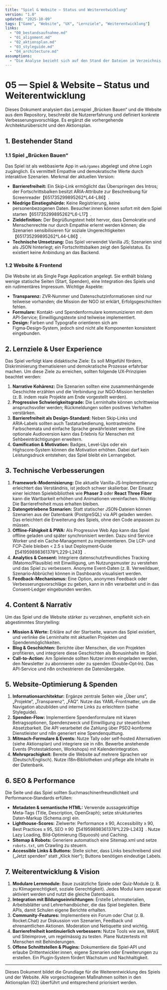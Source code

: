 ```yaml
---
title: "Spiel & Website – Status und Weiterentwicklung"
version: "1.0"
updated: "2025-10-09"
tags: ["Game", "Website", "UX", "Lernziele", "Weiterentwicklung"]
links:
  - "00_bestandsaufnahme.md"
  - "01_alignment.md"
  - "02_aktionsplan.md"
  - "03_styleguide.md"
  - "04_architecture.md"
assumptions:
  - "Die Analyse bezieht sich auf den Stand der Dateien im Verzeichnis `web/games` und auf öffentlich sichtbare Website-Komponenten (Oktober 2025)."
---
```


# 05 — Spiel & Website – Status und Weiterentwicklung

Dieses Dokument analysiert das Lernspiel „Brücken Bauen“ und die Website aus dem Repository, beschreibt die Nutzererfahrung und definiert konkrete Verbesserungsvorschläge. Es ergänzt die vorhergehende Architekturübersicht und den Aktionsplan.

## 1. Bestehender Stand

### 1.1 Spiel „Brücken Bauen“

Das Spiel ist als webbasierte App in `web/games` abgelegt und ohne Login zugänglich. Es vermittelt Empathie und demokratische Werte durch interaktive Szenarien. Merkmal der aktuellen Version:

- **Barrierefreiheit:** Ein Skip‑Link ermöglicht das Überspringen des Intros; der Fortschrittsbalken besitzt ARIA‑Attribute zur Beschreibung für Screenreader【651735299895262†L44-L86】.
- **Niedrige Einstiegshürde:** Keine Registrierung, keine personenbezogenen Daten. Besucher:innen können sofort mit dem Spiel starten【651735299895262†L6-L17】.
- **Zieldefinition:** Der Begrüßungstext hebt hervor, dass Demokratie und Menschenrechte nur durch Empathie erlernt werden können; die Szenarien sensibilisieren für soziale Ungerechtigkeiten【651735299895262†L44-L86】.
- **Technische Umsetzung:** Das Spiel verwendet Vanilla JS; Szenarien sind als JSON hinterlegt; ein Fortschrittsbalken zeigt den Spielstatus. Es existiert keine Anbindung an das Backend.

### 1.2 Website & Frontend

Die Website ist als Single Page Application angelegt. Sie enthält bislang wenige statische Seiten (Start, Spenden), eine Integration des Spiels und ein rudimentäres Impressum. Wichtige Aspekte:

- **Transparenz:** ZVR‑Nummer und Datenschutzinformationen sind nur teilweise vorhanden; die Mission der NGO ist erklärt, Erfolgsgeschichten fehlen.
- **Formulare:** Kontakt‑ und Spendenformulare kommunizieren mit dem API‑Service; Einwilligungstexte sind teilweise implementiert.
- **Design:** Farben und Typografie orientieren sich am Figma‑Design‑System, jedoch sind nicht alle Komponenten konsistent eingebunden.

## 2. Lernziele & User Experience

Das Spiel verfolgt klare didaktische Ziele: Es soll Mitgefühl fördern, Diskriminierung thematisieren und demokratische Prozesse erfahrbar machen. Um diese Ziele zu erreichen, sollten folgende UX‑Prinzipien beachtet werden:

1. **Narrative Kohärenz:** Die Szenarien sollten eine zusammenhängende Geschichte erzählen und die Verbindung zur NGO‑Mission herstellen (z. B. indem reale Projekte am Ende vorgestellt werden).
2. **Progressive Schwierigkeitsgrade:** Die Lerninhalte können schrittweise anspruchsvoller werden; Rückmeldungen sollen positives Verhalten verstärken.
3. **Barrierefreiheit als Design‑Standard:** Neben Skip‑Links und ARIA‑Labels sollten auch Tastaturbedienung, kontrastreiche Farbschemata und einfache Sprache gewährleistet werden. Eine optionale Audioversion kann das Erlebnis für Menschen mit Sehbeeinträchtigungen erweitern.
4. **Gamification & Motivation:** Badges, Level‑Ups oder ein Highscore‑System können die Motivation erhöhen. Dabei darf kein Leistungsdruck entstehen; das Spiel bleibt ein Lernangebot.

## 3. Technische Verbesserungen

1. **Framework‑Modernisierung:** Die aktuelle Vanilla‑JS‑Implementierung erleichtert das Verständnis, ist jedoch schwer skalierbar. Der Einsatz einer leichten Spielebibliothek wie **Phaser 3** oder **React Three Fiber** kann die Wartbarkeit erhöhen und Animationen vereinfachen. Wichtig: Die Barrierefreiheit muss erhalten bleiben.
2. **Datengetriebene Szenarien:** Statt statischer JSON‑Dateien können Szenarien aus der Datenbank (PostgreSQL) via API geladen werden. Das erleichtert die Erweiterung des Spiels, ohne den Code anpassen zu müssen.
3. **Offline‑Fähigkeit & PWA:** Als Progressive Web App kann das Spiel offline geladen und später synchronisiert werden. Dazu sind Service Worker und ein Cache‑Management zu implementieren. Die LCP‑ und FCP‑Ziele bleiben < 2.5 s laut Deployment‑Guide【541959898361378†L229-L243】.
4. **Analytics & Consent:** Integriere datenschutzfreundliches Tracking (Matomo/Plausible) mit Einwilligung, um Nutzungsmuster zu verstehen und das Spiel zu verbessern. Anonyme Event‑Daten (z. B. Verweildauer, Szenario‑Abbrüche) können in Dashboards visualisiert werden.
5. **Feedback‑Mechanismus:** Eine Option, anonymes Feedback oder Verbesserungsvorschläge zu geben, kann in n8n verarbeitet und in das Consent‑Ledger eingebunden werden.

## 4. Content & Narrativ

Um das Spiel und die Website stärker zu verzahnen, empfiehlt sich ein abgestimmtes Storytelling:

- **Mission & Werte:** Erkläre auf der Startseite, warum das Spiel existiert, und verlinke die Lerninhalte mit aktuellen Projekten und Spendenmöglichkeiten.
- **Blog & Geschichten:** Berichte über Menschen, die von Projekten profitieren, und integriere diese Geschichten als Bonusinhalte im Spiel.
- **Call‑to‑Action:** Am Spielende sollten Nutzer:innen eingeladen werden, den Newsletter zu abonnieren oder zu spenden (Double‑Opt‑In). Das API‑Service und n8n orchestrieren die Datenübergabe.

## 5. Website‑Optimierung & Spenden

1. **Informationsarchitektur:** Ergänze zentrale Seiten wie „Über uns“, „Projekte“, „Transparenz“, „FAQ“. Nutze das YAML‑Frontmatter, um die Navigation abzubilden und interne Links zu erleichtern (siehe Styleguide).
2. **Spenden‑Flow:** Implementiere Spendenformulare mit klaren Betragsoptionen, Spendenzweck und Einwilligung zur steuerlichen Absetzbarkeit. Die API verarbeitet die Zahlung über PSD2‑konforme Dienstleister und n8n generiert eine Spendenquittung.
3. **Mitmach‑Formulare & Events:** Nutze Tally oder self‑hosted Alternativen (siehe Aktionsplan) und integriere sie in n8n. Bewerbe anstehende Events (Protestaktionen, Workshops) mit Kalenderintegration.
4. **Mehrsprachigkeit:** Bereite die Website auf mehrere Sprachen vor (Deutsch/Englisch). Nutze i18n‑Bibliotheken und pflege alle Inhalte in der Datenbank.

## 6. SEO & Performance

Die Seite und das Spiel sollten Suchmaschinenfreundlichkeit und Performance‑Standards erfüllen:

- **Metadaten & semantische HTML:** Verwende aussagekräftige Meta‑Tags (Title, Description, OpenGraph); setze strukturiertes Daten‑Markup (Schema.org) ein.
- **Lighthouse‑Scores:** Zielwerte: Performance ≥ 90, Accessibility ≥ 90, Best Practices ≥ 95, SEO ≥ 90【541959898361378†L229-L243】. Nutze Lazy Loading, Bild‑Optimierung (Squoosh) und Caching.
- **Sitemap & Robots:** Generiere automatisch eine Sitemap.xml und setze `robots.txt`, um Crawling zu steuern.
- **Accessible Links & Buttons:** Stelle sicher, dass Links beschreibend sind („Jetzt spenden“ statt „Klick hier“); Buttons benötigen eindeutige Labels.

## 7. Weiterentwicklung & Vision

1. **Modulare Lernmodule:** Baue zusätzliche Spiele oder Quiz‑Module (z. B. zu Klimagerechtigkeit, soziale Gerechtigkeit). Jedes Modul kann separat aktiviert werden und nutzt die gleiche Datenbasis.
2. **Integration mit Bildungseinrichtungen:** Erstelle Lehrmaterialien, Arbeitsblätter und Lehrerhandbücher, die das Spiel begleiten. Biete APIs, damit Schulen eigene Berichte erhalten.
3. **Community‑Features:** Implementiere ein Forum oder Chat (z. B. Rocket.Chat) zur Diskussion von Szenarien, Feedback und ehrenamtlichen Aktionen. Moderation und Netiquette sind wichtig.
4. **Barrierefreiheit kontinuierlich verbessern:** Nutze Tools wie axe, WAVE und Siteimprove, um regelmässig zu testen. Plane Nutzertests mit Menschen mit Behinderungen.
5. **Offene Schnittstellen & Plugins:** Dokumentiere die Spiel‑API und erlaube Drittentwickler:innen, eigene Szenarien oder Erweiterungen zu erstellen. Ein Plugin‑System fördert Wachstum und Nachhaltigkeit.

---

Dieses Dokument bildet die Grundlage für die Weiterentwicklung des Spiels und der Website. Alle vorgeschlagenen Maßnahmen sollten in den Aktionsplan (02) überführt und entsprechend priorisiert werden.